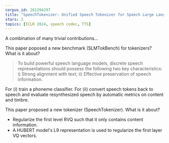 ```yaml
---
corpus_id: 261394297
title: "SpeechTokenizer: Unified Speech Tokenizer for Speech Large Language Models"
stars: 2
topics: [ICLR 2024, speech codec, TTS]
---
```


A combination of many trivial contributions...

This paper poposed a new benchmark (SLMTokBench) for tokenizers? What is it about?

> To build powerful speech language models, discrete speech representations should possess the following two key characteristics:
> i) Strong alignment with text;
> ii) Effective preservation of speech information.

For (i) train a phoneme classifier.
For (ii) convert speech tokens back to speech and evaluate resynthesized speech by automatic metrics on content and timbre.

This paper proposed a new tokenizer (SpeechTokenizer). What is it about?
- Regularize the first level RVQ such that it only contains content information.
- A HUBERT model's L9 representation is used to regularize the first layer VQ vectors.
